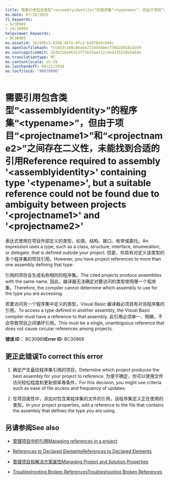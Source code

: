 ```yaml
---
title: 需要引用包含类型“<assemblyidentity>”的程序集“<typename>”，但由于项目“<projectname1>”和“<projectname2>”之间存在二义性，未能找到合适的引用
ms.date: 07/20/2015
f1_keywords:
- bc30969
- vbc30969
helpviewer_keywords:
- BC30969
ms.assetid: 1b29dbc5-8268-45fe-bfc2-b2070a5c845c
ms.openlocfilehash: ffc6b3c180c86abe272d56d0ecf3042d8181da59
ms.sourcegitcommit: d2db216e46323f73b32ae312c9e4135258e5d68e
ms.translationtype: MT
ms.contentlocale: zh-CN
ms.lasthandoff: 09/22/2020
ms.locfileid: "90870896"
---
```

# <a name="reference-required-to-assembly-assemblyidentity-containing-type-typename-but-a-suitable-reference-could-not-be-found-due-to-ambiguity-between-projects-projectname1-and-projectname2"></a><span data-ttu-id="c8a9e-102">需要引用包含类型“\<assemblyidentity>”的程序集“\<typename>”，但由于项目“\<projectname1>”和“\<projectname2>”之间存在二义性，未能找到合适的引用</span><span class="sxs-lookup"><span data-stu-id="c8a9e-102">Reference required to assembly '\<assemblyidentity>' containing type '\<typename>', but a suitable reference could not be found due to ambiguity between projects '\<projectname1>' and '\<projectname2>'</span></span>

<span data-ttu-id="c8a9e-103">表达式使用在项目外部定义的类型，如类、结构、接口、枚举或委托。</span><span class="sxs-lookup"><span data-stu-id="c8a9e-103">An expression uses a type, such as a class, structure, interface, enumeration, or delegate, that is defined outside your project.</span></span> <span data-ttu-id="c8a9e-104">但是，你具有对定义该类型的多个程序集的项目引用。</span><span class="sxs-lookup"><span data-stu-id="c8a9e-104">However, you have project references to more than one assembly defining that type.</span></span>  
  
 <span data-ttu-id="c8a9e-105">引用的项目会生成名称相同的程序集。</span><span class="sxs-lookup"><span data-stu-id="c8a9e-105">The cited projects produce assemblies with the same name.</span></span> <span data-ttu-id="c8a9e-106">因此，编译器无法确定对要访问的类型使用哪一个程序集。</span><span class="sxs-lookup"><span data-stu-id="c8a9e-106">Therefore, the compiler cannot determine which assembly to use for the type you are accessing.</span></span>  
  
 <span data-ttu-id="c8a9e-107">若要访问另一个程序集中定义的类型，Visual Basic 编译器必须具有对该程序集的引用。</span><span class="sxs-lookup"><span data-stu-id="c8a9e-107">To access a type defined in another assembly, the Visual Basic compiler must have a reference to that assembly.</span></span> <span data-ttu-id="c8a9e-108">此引用必须单一、明确，不会导致项目之间循环引用。</span><span class="sxs-lookup"><span data-stu-id="c8a9e-108">This must be a single, unambiguous reference that does not cause circular references among projects.</span></span>  
  
 <span data-ttu-id="c8a9e-109">**错误 ID：** BC30969</span><span class="sxs-lookup"><span data-stu-id="c8a9e-109">**Error ID:** BC30969</span></span>  
  
## <a name="to-correct-this-error"></a><span data-ttu-id="c8a9e-110">更正此错误</span><span class="sxs-lookup"><span data-stu-id="c8a9e-110">To correct this error</span></span>  
  
1. <span data-ttu-id="c8a9e-111">确定产生最佳程序集引用的项目。</span><span class="sxs-lookup"><span data-stu-id="c8a9e-111">Determine which project produces the best assembly for your project to reference.</span></span> <span data-ttu-id="c8a9e-112">为便于确定，你可以使用文件访问轻松程度和更新频率等条件。</span><span class="sxs-lookup"><span data-stu-id="c8a9e-112">For this decision, you might use criteria such as ease of file access and frequency of updates.</span></span>  
  
2. <span data-ttu-id="c8a9e-113">在项目属性中，添加对包含某程序集的文件的引用，该程序集定义正在使用的类型。</span><span class="sxs-lookup"><span data-stu-id="c8a9e-113">In your project properties, add a reference to the file that contains the assembly that defines the type you are using.</span></span>  
  
## <a name="see-also"></a><span data-ttu-id="c8a9e-114">另请参阅</span><span class="sxs-lookup"><span data-stu-id="c8a9e-114">See also</span></span>

- [<span data-ttu-id="c8a9e-115">管理项目中的引用</span><span class="sxs-lookup"><span data-stu-id="c8a9e-115">Managing references in a project</span></span>](/visualstudio/ide/managing-references-in-a-project)
- [<span data-ttu-id="c8a9e-116">References to Declared Elements</span><span class="sxs-lookup"><span data-stu-id="c8a9e-116">References to Declared Elements</span></span>](../../programming-guide/language-features/declared-elements/references-to-declared-elements.md)

- [<span data-ttu-id="c8a9e-117">管理项目和解决方案属性</span><span class="sxs-lookup"><span data-stu-id="c8a9e-117">Managing Project and Solution Properties</span></span>](/visualstudio/ide/managing-project-and-solution-properties)
- [<span data-ttu-id="c8a9e-118">Troubleshooting Broken References</span><span class="sxs-lookup"><span data-stu-id="c8a9e-118">Troubleshooting Broken References</span></span>](/visualstudio/ide/troubleshooting-broken-references)

